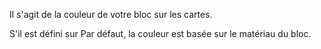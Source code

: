 Il s'agit de la couleur de votre bloc sur les cartes.

S'il est défini sur Par défaut, la couleur est basée sur le matériau du bloc.